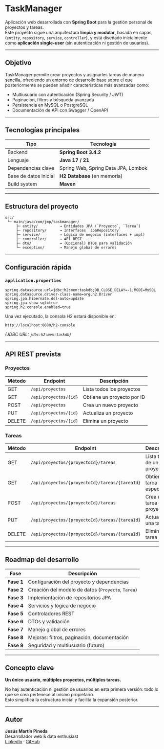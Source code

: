 # TaskManager

Aplicación web desarrollada con **Spring Boot** para la gestión personal de proyectos y tareas.  
Este proyecto sigue una arquitectura **limpia y modular**, basada en capas (`entity`, `repository`, `service`, `controller`), y está diseñado inicialmente como **aplicación single-user** (sin autenticación ni gestión de usuarios).

---

## Objetivo

TaskManager permite crear proyectos y asignarles tareas de manera sencilla, ofreciendo un entorno de desarrollo base sobre el que posteriormente se pueden añadir características más avanzadas como:
- Multiusuario con autenticación (Spring Security / JWT)
- Paginación, filtros y búsqueda avanzada
- Persistencia en MySQL o PostgreSQL
- Documentación de API con Swagger / OpenAPI

---

## Tecnologías principales

| Tipo | Tecnología |
|------|-------------|
| Backend | **Spring Boot 3.4.2** |
| Lenguaje | **Java 17 / 21** |
| Dependencias clave | Spring Web, Spring Data JPA, Lombok |
| Base de datos inicial | **H2 Database** (en memoria) |
| Build system | **Maven** |

---

## Estructura del proyecto

```
src/
 └─ main/java/com/jmp/taskmanager/
     ├─ entity/          → Entidades JPA (`Proyecto`, `Tarea`)
     ├─ repository/      → Interfaces `JpaRepository`
     ├─ service/         → Lógica de negocio (interfaces + impl)
     ├─ controller/      → API REST
     ├─ dto/             → (Opcional) DTOs para validación
     └─ exception/       → Manejo global de errores
```

---

## Configuración rápida

### `application.properties`
```properties
spring.datasource.url=jdbc:h2:mem:taskdb;DB_CLOSE_DELAY=-1;MODE=MySQL
spring.datasource.driver-class-name=org.h2.Driver
spring.jpa.hibernate.ddl-auto=update
spring.jpa.show-sql=true
spring.h2.console.enabled=true
```

Una vez ejecutado, la consola H2 estará disponible en:
```
http://localhost:8080/h2-console
```
*(JDBC URL: `jdbc:h2:mem:taskdb`)*

---

## API REST prevista

### Proyectos
| Método | Endpoint | Descripción |
|--------|-----------|--------------|
| GET | `/api/proyectos` | Lista todos los proyectos |
| GET | `/api/proyectos/{id}` | Obtiene un proyecto por ID |
| POST | `/api/proyectos` | Crea un nuevo proyecto |
| PUT | `/api/proyectos/{id}` | Actualiza un proyecto |
| DELETE | `/api/proyectos/{id}` | Elimina un proyecto |

### Tareas
| Método | Endpoint | Descripción |
|--------|-----------|--------------|
| GET | `/api/proyectos/{proyectoId}/tareas` | Lista tareas de un proyecto |
| GET | `/api/proyectos/{proyectoId}/tareas/{tareaId}` | Obtiene una tarea específica |
| POST | `/api/proyectos/{proyectoId}/tareas` | Crea una tarea en un proyecto |
| PUT | `/api/proyectos/{proyectoId}/tareas/{tareaId}` | Actualiza una tarea |
| DELETE | `/api/proyectos/{proyectoId}/tareas/{tareaId}` | Elimina una tarea |

---

## Roadmap del desarrollo

| Fase | Descripción |
|------|--------------|
| **Fase 1** | Configuración del proyecto y dependencias |
| **Fase 2** | Creación del modelo de datos (`Proyecto`, `Tarea`) |
| **Fase 3** | Implementación de repositorios JPA |
| **Fase 4** | Servicios y lógica de negocio |
| **Fase 5** | Controladores REST |
| **Fase 6** | DTOs y validación |
| **Fase 7** | Manejo global de errores |
| **Fase 8** | Mejoras: filtros, paginación, documentación |
| **Fase 9** | Seguridad y multiusuario (futuro) |

---

## Concepto clave

**Un único usuario, múltiples proyectos, múltiples tareas.**

No hay autenticación ni gestión de usuarios en esta primera versión: todo lo que se crea pertenece al mismo propietario.  
Esto simplifica la estructura inicial y facilita la expansión posterior.

---


## Autor

**Jesús Martín Pineda**  
Desarrollador web & data enthusiast  
[LinkedIn](https://www.linkedin.com/in/jesus-martin-pineda) · [GitHub](https://github.com/jesusmpineda)
